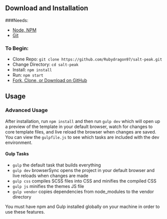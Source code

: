 
## Download and Installation

###Needs:
 
 - [Node, NPM](https://nodejs.org/en/download/)
 - [Git](https://git-scm.com/downloads)

### To Begin:
* Clone Repo: `git clone https://github.com/Rubydragon97/salt-peak.git`
* Change Directory: `cd salt-peak`
* Install: `npm install`
* Run: `npm start`
* [Fork, Clone, or Download on GitHub](https://github.com/BlackrockDigital/startbootstrap-landing-page)

## Usage

### Advanced Usage

After installation, run `npm install` and then run `gulp dev` which will open up a preview of the template in your default browser, watch for changes to core template files, and live reload the browser when changes are saved. You can view the `gulpfile.js` to see which tasks are included with the dev environment.

#### Gulp Tasks

- `gulp` the default task that builds everything
- `gulp dev` browserSync opens the project in your default browser and live reloads when changes are made
- `gulp css` compiles SCSS files into CSS and minifies the compiled CSS
- `gulp js` minifies the themes JS file
- `gulp vendor` copies dependencies from node_modules to the vendor directory

You must have npm and Gulp installed globally on your machine in order to use these features.






